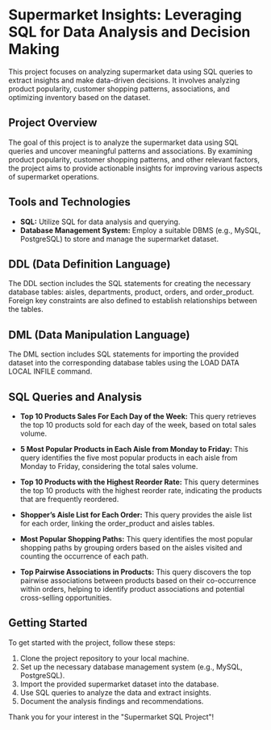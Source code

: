 # Supermarket Insights: Leveraging SQL for Data Analysis and Decision Making

This project focuses on analyzing supermarket data using SQL queries to extract insights and make data-driven decisions. It involves analyzing product popularity, customer shopping patterns, associations, and optimizing inventory based on the dataset.

## Project Overview

The goal of this project is to analyze the supermarket data using SQL queries and uncover meaningful patterns and associations. By examining product popularity, customer shopping patterns, and other relevant factors, the project aims to provide actionable insights for improving various aspects of supermarket operations.

## Tools and Technologies

- **SQL:** Utilize SQL for data analysis and querying.
- **Database Management System:** Employ a suitable DBMS (e.g., MySQL, PostgreSQL) to store and manage the supermarket dataset.

## DDL (Data Definition Language)

The DDL section includes the SQL statements for creating the necessary database tables: aisles, departments, product, orders, and order_product. Foreign key constraints are also defined to establish relationships between the tables.

## DML (Data Manipulation Language)

The DML section includes SQL statements for importing the provided dataset into the corresponding database tables using the LOAD DATA LOCAL INFILE command.

## SQL Queries and Analysis

- **Top 10 Products Sales For Each Day of the Week:** This query retrieves the top 10 products sold for each day of the week, based on total sales volume.

- **5 Most Popular Products in Each Aisle from Monday to Friday:** This query identifies the five most popular products in each aisle from Monday to Friday, considering the total sales volume.

- **Top 10 Products with the Highest Reorder Rate:** This query determines the top 10 products with the highest reorder rate, indicating the products that are frequently reordered.

- **Shopper’s Aisle List for Each Order:** This query provides the aisle list for each order, linking the order_product and aisles tables.

- **Most Popular Shopping Paths:** This query identifies the most popular shopping paths by grouping orders based on the aisles visited and counting the occurrence of each path.

- **Top Pairwise Associations in Products:** This query discovers the top pairwise associations between products based on their co-occurrence within orders, helping to identify product associations and potential cross-selling opportunities.

## Getting Started

To get started with the project, follow these steps:

1. Clone the project repository to your local machine.
2. Set up the necessary database management system (e.g., MySQL, PostgreSQL).
3. Import the provided supermarket dataset into the database.
4. Use SQL queries to analyze the data and extract insights.
5. Document the analysis findings and recommendations.

Thank you for your interest in the "Supermarket SQL Project"!
